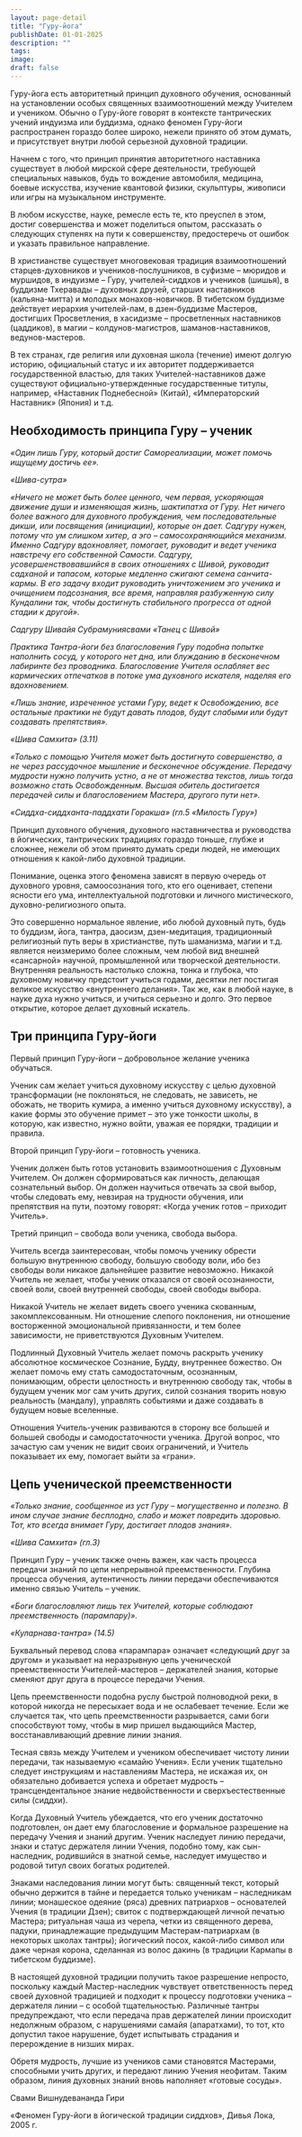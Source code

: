 ```yaml
---
layout: page-detail
title: "Гуру-йога"
publishDate: 01-01-2025
description: ""
tags:
image:
draft: false
---
```


Гуру-йога есть авторитетный принцип духовного обучения, основанный на установлении особых священных взаимоотношений между Учителем и учеником. Обычно о Гуру-йоге говорят в контексте тантрических учений индуизма или буддизма, однако феномен Гуру-йоги распространен гораздо более широко, нежели принято об этом думать, и присутствует внутри любой серьезной духовной традиции.

Начнем с того, что принцип принятия авторитетного наставника существует в любой мирской сфере деятельности, требующей специальных навыков, будь то вождение автомобиля, медицина, боевые искусства, изучение квантовой физики, скульптуры, живописи или игры на музыкальном инструменте.

В любом искусстве, науке, ремесле есть те, кто преуспел в этом, достиг совершенства и может поделиться опытом, рассказать о следующих ступенях на пути к совершенству, предостеречь от ошибок и указать правильное направление.

В христианстве существует многовековая традиция взаимоотношений старцев-духовников и учеников-послушников, в суфизме – мюридов и муршидов, в индуизме – Гуру, учителей-сиддхов и учеников (шишья), в буддизме Тхеравады – духовных друзей, старших наставников (кальяна-митта) и молодых монахов-новичков. В тибетском буддизме действует иерархия учителей-лам, в дзен-буддизме Мастеров, достигших Просветления, в хасидизме – просветленных наставников (цаддиков), в магии – колдунов-магистров, шаманов-наставников, ведунов-мастеров.

В тех странах, где религия или духовная школа (течение) имеют долгую историю, официальный статус и их авторитет поддерживается государственной властью, для таких Учителей-наставников даже существуют официально-утвержденные государственные титулы, например, «Наставник Поднебесной» (Китай), «Императорский Наставник» (Япония) и т.д.

## Необходимость принципа Гуру – ученик

_«Один лишь Гуру, который достиг Самореализации, может помочь ищущему достичь ее»._

_«Шива-сутра»_

_«Ничего не может быть более ценного, чем первая, ускоряющая движение души и изменяющая жизнь, шактипатха от Гуру. Нет ничего более важного для духовного пробуждения, чем последовательные дикши, или посвящения (инициации), которые он дает. Садгуру нужен, потому что ум слишком хитер, а эго – самосохраняющийся механизм. Именно Садгуру вдохновляет, помогает, руководит и ведет ученика навстречу его собственной Самости. Садгуру, усовершенствовавшийся в своих отношениях с Шивой, руководит садханой и тапасом, которые медленно сжигают семена санчита-кармы. В его задачу входит руководить уничтожением эго ученика и очищением подсознания, все время, направляя разбуженную силу Кундалини так, чтобы достигнуть стабильного прогресса от одной стадии к другой»._

_Садгуру Шивайя Субрамуниясвами «Танец с Шивой»_

_Практика Тантра-йоги без благословения Гуру подобна попытке наполнить сосуд, у которого нет дна, или блужданию в бесконечном лабиринте без проводника. Благословение Учителя ослабляет вес кармических отпечатков в потоке ума духовного искателя, наделяя его вдохновением._

_«Лишь знание, изреченное устами Гуру, ведет к Освобождению, все остальные практики не будут давать плодов, будут слабыми или будут создавать препятствия»._

_«Шива Самхита» (3.11)_

_«Только с помощью Учителя может быть достигнуто совершенство, а не через рассудочное мышление и бесконечное обсуждение. Передачу мудрости нужно получить устно, а не от множества текстов, лишь тогда возможно стать Освобожденным. Высшая обитель достигается передачей силы и благословением Мастера, другого пути нет»._ 

_«Сиддха-сиддханта-паддхати Горакша» (гл.5 «Милость Гуру»)_

Принцип духовного обучения, духовного наставничества и руководства в йогических, тантрических традициях гораздо тоньше, глубже и сложнее, нежели об этом принято думать среди людей, не имеющих отношения к какой-либо духовной традиции.

Понимание, оценка этого феномена зависят в первую очередь от духовного уровня, самоосознания того, кто его оценивает, степени ясности его ума, интеллектуальной подготовки и личного мистического, духовно-религиозного опыта.

Это совершенно нормальное явление, ибо любой духовный путь, будь то буддизм, йога, тантра, даосизм, дзен-медитация, традиционный религиозный путь веры в христианстве, путь шаманизма, магии и т.д. является неизмеримо более сложным, чем любой вид внешней «сансарной» научной, промышленной или творческой деятельности. Внутренняя реальность настолько сложна, тонка и глубока, что духовному новичку предстоит учиться годами, десятки лет постигая великое искусство «внутреннего делания». Так же, как в любой науке, в науке духа нужно учиться, и учиться серьезно и долго. Это первое открытие, которое делает духовный искатель.

## Три принципа Гуру-йоги

Первый принцип Гуру-йоги – добровольное желание ученика обучаться.

Ученик сам желает учиться духовному искусству с целью духовной трансформации (не поклоняться, не следовать, не зависеть, не обожать, не творить кумира, а именно учиться духовному искусству), а какие формы это обучение примет – это уже тонкости школы, в которую, как известно, нужно войти, уважая ее порядки, традиции и правила.

Второй принцип Гуру-йоги – готовность ученика.

Ученик должен быть готов установить взаимоотношения с Духовным Учителем. Он должен сформироваться как личность, делающая сознательный выбор. Он должен научиться отвечать за свой выбор, чтобы следовать ему, невзирая на трудности обучения, или препятствия на пути, поэтому говорят: «Когда ученик готов – приходит Учитель».

Третий принцип – свобода воли ученика, свобода выбора.

Учитель всегда заинтересован, чтобы помочь ученику обрести большую внутреннюю свободу, большую свободу воли, ибо без свободы воли никакое дальнейшее развитие невозможно. Никакой Учитель не желает, чтобы ученик отказался от своей осознанности, своей воли, своей внутренней свободы, своей свободы выбора.

Никакой Учитель не желает видеть своего ученика скованным, закомплексованным. Ни отношение слепого поклонения, ни отношение восторженной эмоциональной привязанности, и тем более зависимости, не приветствуются Духовным Учителем.

Подлинный Духовный Учитель желает помочь раскрыть ученику абсолютное космическое Сознание, Будду, внутреннее божество. Он желает помочь ему стать самодостаточным, осознанным, понимающим, обрести целостность и внутреннюю свободу так, чтобы в будущем ученик мог сам учить других, силой сознания творить новую реальность (мандалу), управлять событиями и даже создавать в будущем новые вселенные.

Отношения Учитель-ученик развиваются в сторону все большей и большей свободы и самодостаточности ученика. Другой вопрос, что зачастую сам ученик не видит своих ограничений, и Учитель показывает их ему, помогает выйти за «грани».

## Цепь ученической преемственности

_«Только знание, сообщенное из уст Гуру – могущественно и полезно. В ином случае знание бесплодно, слабо и может повредить здоровью. Тот, кто всегда внимает Гуру, достигает плодов знания»._

_«Шива Самхита» (гл.3)_

Принцип Гуру – ученик также очень важен, как часть процесса передачи знаний по цепи непрерывной преемственности. Глубина процесса обучения, аутентичность линии передачи обеспечиваются именно связью Учитель – ученик.

_«Боги благословляют лишь тех Учителей, которые соблюдают преемственность (парампару)»._

_«Куларнава-тантра» (14.5)_

Буквальный перевод слова «парампара» означает «следующий друг за другом» и указывает на неразрывную цепь ученической преемственности Учителей-мастеров – держателей знания, которые сменяют друг друга в процессе передачи Учения.

Цепь преемственности подобна руслу быстрой полноводной реки, в которой никогда не пересыхает вода и не ослабевает течение. Если же случается так, что цепь преемственности разрывается, сами боги способствуют тому, чтобы в мир пришел выдающийся Мастер, восстанавливающий древние линии знания.

Тесная связь между Учителем и учеником обеспечивает чистоту линии передачи, так называемую «самайю Учения». Если ученик тщательно следует инструкциям и наставлениям Мастера, не искажая их, он обязательно добивается успеха и обретает мудрость – трансцендентальное знание недвойственности и сверхъестественные силы (сиддхи).

Когда Духовный Учитель убеждается, что его ученик достаточно подготовлен, он дает ему благословение и формальное разрешение на передачу Учения и знаний другим. Ученик наследует линию передачи, знаки и статус держателя линии Учения, подобно тому, как сын-наследник, родившийся в знатной семье, наследует имущество и родовой титул своих богатых родителей.

Знаками наследования линии могут быть: священный текст, который обычно держится в тайне и передается только ученикам – наследникам линии; монашеское одеяние (ряса) древних патриархов – основателей Учения (в традиции Дзен); свиток с подтверждающей личной печатью Мастера; ритуальная чаша из черепа, четки из священного дерева, падуки, принадлежащие предыдущим Мастерам-патриархам (в некоторых школах тантры); йогический посох, какой-либо символ или даже черная корона, сделанная из волос дакинь (в традиции Кармапы в тибетском буддизме).

В настоящей духовной традиции получить такое разрешение непросто, поскольку каждый Мастер-наследник чувствует ответственность перед своей духовной традицией и подходит к процессу подготовки ученика – держателя линии – с особой тщательностью. Различные тантры предупреждают, что если передача прав держателей линии происходит недолжным образом, с нарушениями самайя (апаратхами), то тот, кто допустил такое нарушение, будет испытывать страдания и перерождение в низших мирах.

Обретя мудрость, лучшие из учеников сами становятся Мастерами, способными учить других, и передают линию Учения неофитам. Таким образом, линия духовных знаний вновь наполняет «готовые сосуды».

Свами Вишнудевананда Гири

«Феномен Гуру-йоги в йогической традиции сиддхов», Дивья Лока, 2005 г.
  
  

